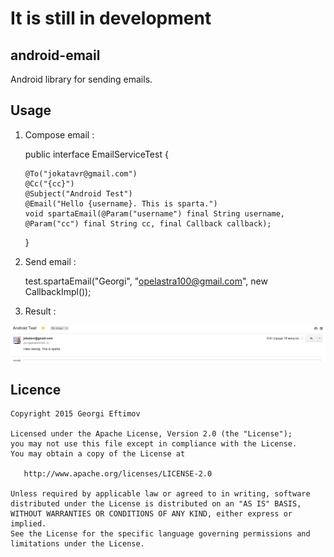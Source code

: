 # It is still in development

## android-email
Android library for sending emails.

## Usage

1) Compose email :

    public interface EmailServiceTest {

       @To("jokatavr@gmail.com")
       @Cc("{cc}")
       @Subject("Android Test")
       @Email("Hello {username}. This is sparta.")
       void spartaEmail(@Param("username") final String username, @Param("cc") final String cc, final Callback callback);
    }
    
2) Send email :
    
    test.spartaEmail("Georgi", "opelastra100@gmail.com", new CallbackImpl());
    
3) Result :

![email](https://github.com/geftimov/android-email/blob/master/art/email.png)



## Licence

    Copyright 2015 Georgi Eftimov

    Licensed under the Apache License, Version 2.0 (the "License");
    you may not use this file except in compliance with the License.
    You may obtain a copy of the License at

       http://www.apache.org/licenses/LICENSE-2.0

    Unless required by applicable law or agreed to in writing, software
    distributed under the License is distributed on an "AS IS" BASIS,
    WITHOUT WARRANTIES OR CONDITIONS OF ANY KIND, either express or implied.
    See the License for the specific language governing permissions and
    limitations under the License.
